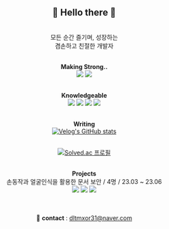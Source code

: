 <div align="center">

  <h2>👋 Hello there 👋</h2>
  
  <br>모든 순간 즐기며, 성장하는<br>
  겸손하고 친절한 개발자<br>

  <!-- <br>몇 달 전에 읽으려고 산 책들<br>
  빠른 시일 내에 다 읽고 독서를 즐기는 습관을 가질 것<br>
  교육 과정도 열심히 잘 따라가서 인턴이 될 것<br>

  <br>결론적으로 친절하고 실력 있는,  협업하고 싶은 개발자가 될 것<br>

  <b> full stack engineer </b> -->

  <br><b>Making Strong..</b><br>
  <img src="https://img.shields.io/badge/C++-00599C?style=flat-square&logo=C%2B%2B&logoColor=white"/>
  <img src="https://img.shields.io/badge/Java-1E8CBE?style=flat-square&logo=java&logoColor=white"/>

  
  <br><b>Knowledgeable</b><br>
  <img src="https://img.shields.io/badge/Python-3776AB?style=flat-square&logo=Python&logoColor=white"/>
  <img src="https://img.shields.io/badge/Flask-000000?style=flat-square&logo=flask&logoColor=white"/>
  <img src="https://img.shields.io/badge/Linux-FCC624?style=flat-square&logo=linux&logoColor=black"/>
  <img src="https://img.shields.io/badge/MySQL-4479A1?style=flat-square&logo=MySQL&logoColor=white"/>


  <br><b>Writing</b><br>
  <a href="https://velog.io/@seungtoctoc">
  <img src="https://velog-readme-stats.vercel.app/api/badge?name=seungtoctoc" alt="Velog's GitHub stats"></a>


  <br>
  
  <a href="https://solved.ac/dltmxor31">
  <img src="http://mazassumnida.wtf/api/v2/generate_badge?boj=dltmxor31" alt="Solved.ac 프로필"/></a>


  <br><b>Projects</b><br>
  손동작과 얼굴인식을 활용한 문서 보안 / 4명 / 23.03 ~ 23.06<br>
  <img src="https://img.shields.io/badge/python-3776AB?style=for-the-badge&logo=python&logoColor=white">
  <img src="https://img.shields.io/badge/tensorflow-FF6F00?style=for-the-badge&logo=tensorflow&logoColor=white">
  <img src="https://img.shields.io/badge/LSTM-000000?style=for-the-badge&logo=기술스택아이콘&logoColor=white">

  <br><br>
  📧 <b>contact</b> : dltmxor31@naver.com
</div>
